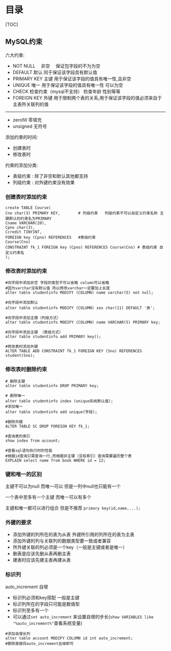 # 目录

[TOC]

## MySQL约束

六大约束:

- NOT NULL　         非空　   保证包字段的不为为空
- DEFAULT            默认    同于保证该字段具有默认值
- PRIMARY KEY        主键    用于保证该字段的值具有唯一性,且非空
- UNIQUE             唯一    用于保证该字段的值具有唯一性 可以为空
- CHECK              检查约束（mysql不支持） 检查年龄 性别等等
- FOREIGN KEY        外键    用于限制两个表的关系,用于保证该字段的值必须来自于主表所关联列的值

-----

- zerofill                    零填充
- unsigned                无符号

添加约束的时间:

- 创建表时
- 修改表时

约束的添加分类:

- 表级约束 :  除了非空和默认其他都支持
- 列级约束 :  对外键约束没有效果

### 创建表时添加约束

```mysql
create TABLE Course(
Cno char(3) PRIMARY KEY,        # 列级约束   列级约束不可以自定义约束名称 主键默认的约束名为PRIMARY
Cname VARCHAR(20),
Cpno char(3),
Ccredit TINYINT,
FOREIGN key (Cpno) REFERENCES   #表级约束    
Course(Cno)
CONSTRAINT fk_1 FOREIGN key (Cpno) REFERENCES Course(Cno) # 表级约束 自定义约束名
);
```

### 修改表时添加约束

```mysql
#向字段中添加非空 字段的类型不可以省略 column可以省略
#因为varchar没有默认值 所以修改varchar一定要加上长度
alter table studentinfo MODIFY (COLUMN) name varchar(5) not null;
```

```mysql
#向字段中添加默认
alter table studentinfo MODIFY (COLUMN) sex char(11) DEFAULT '男';
```

```mysql
#向字段中添加主键（列级方式）
alter table studentinfo MODIFY (COLUMN) name VARCHAR(5) PRIMARY key;
```

```mysql
#向字段中添加主键 （表级方式）
alter table studentinfo add PRIMARY key();
```

```mysql
#修改表时添加外键
ALTER TABLE ADD CONSTRAINT fk_1 FOREIGN KEY (Sno) REFERENCES student(Sno);
```

### 修改表时删除约束

```mysql
# 删除主键
alter table studentinfo DROP PRIMARY key;
```

```mysql
# 删除唯一
alter table studentinfo index (unique系统默认值);
#添加唯一
alter table studentinfo add unique(字段);
```

```mysql
#删除外键
ALTER TABLE SC DROP FOREIGN KEY fk_1;
```

```mysql
#查询表的索引
show index from account;
```

```mysql
#查看sql语句执行时的性能
#根据id查询只需查询一行,而根据非主键（没有索引）查询需要遍历整个表
EXPLAIN select name from book WHERE id = 12;
```

###  键和唯一的区别

主键不可以为null 而唯一可以  但是一列中null也只能有一个

一个表中至多有一个主键 而唯一可以有多个

主键和唯一都可以进行组合 但是不推荐   `primary key(id,name,...);`

### 外键的要求

- 添加外键的列所在的表为从表 外键所引用的列所在的表为主表
- 添加外键的列与关联列的数据类型要一致或者兼容
- 所外键关联的列必须是一个key（一般是主键或者是唯一）
- 删表是应该先删从表再删主表
- 建表时应该先建主表再建从表

### 标识列

auto_increment  自增

- 标识列必须和key搭配 一般是主键
- 标识列所在的字段只可能是数值型
- 标识列至多有一个
- 可以通过`set auto_increment` 来设置自增的步长(`show VARIABLES like "%auto_increment%"`查看系统变量)

```mysql
#添加自增长列
alter table account MODIFY COLUMN id int auto_increment;
#删除直接将auto_increment去掉即可
```
